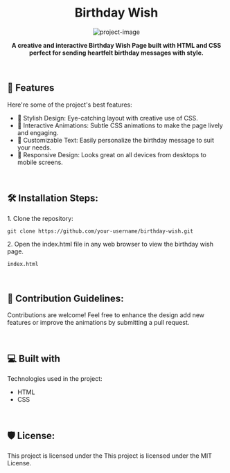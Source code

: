 <h1 align="center" id="title">Birthday Wish</h1>

<p align="center"><img src="https://socialify.git.ci/unkown812/birthday-wish.github.io/image?custom_description=A+beautiful+and+interactive+Birthday+Wish+Page+designed+using+HTML+and+CSS.+This+project+is+perfect+for+creating+heartfelt+birthday+wishes+with+a+touch+of+creativity+and+style.&amp;description=1&amp;font=KoHo&amp;forks=1&amp;issues=1&amp;language=1&amp;name=1&amp;owner=1&amp;pattern=Solid&amp;pulls=1&amp;stargazers=1&amp;theme=Dark" alt="project-image"></p>

<p id="description" align="center"><b>A creative and interactive Birthday Wish Page built with HTML and CSS perfect for sending heartfelt birthday messages with style.</b></p>

  
  <br>
<h2>🧐 Features</h2>

Here're some of the project's best features:

*   🎂 Stylish Design: Eye-catching layout with creative use of CSS.
*   🌟 Interactive Animations: Subtle CSS animations to make the page lively and engaging.
*   💌 Customizable Text: Easily personalize the birthday message to suit your needs.
*   📱 Responsive Design: Looks great on all devices from desktops to mobile screens.
<br>
<h2>🛠️ Installation Steps:</h2>

<p>1. Clone the repository:</p>

```
git clone https://github.com/your-username/birthday-wish.git
```

<p>2. Open the index.html file in any web browser to view the birthday wish page.</p>

```
index.html
```
<br>
<h2>🍰 Contribution Guidelines:</h2>

Contributions are welcome! Feel free to enhance the design add new features or improve the animations by submitting a pull request.

  <br>
  
<h2>💻 Built with</h2>

Technologies used in the project:

*   HTML
*   CSS
<br>
<h2>🛡️ License:</h2>

This project is licensed under the This project is licensed under the MIT License.
